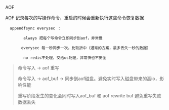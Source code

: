 AOF

AOF 记录每次的写操作命令，重启的时候会重新执行这些命令恢复数据

```
  appendfsync everysec ：

        always 把每个写命令立即同步到aof，非常慢

       everysec 每一秒同步一次，比较折中（通常的方案，最多丢失一秒的数据）

        no redis不处理，交给os处理，非常快也不安全
```

> 命令写入 -&gt; aof 重写
>
> 命令写入 -&gt; aof\_buf -&gt; 同步到aof磁盘。避免实时写入磁盘带来的高io，影响性能
>
> 重写阶段发生的变化会同时写入aof\_buf 和 aof rewrite buf 避免重写失败数据丢失



